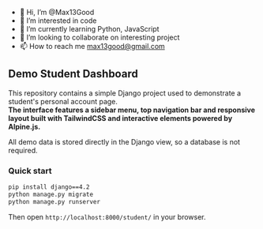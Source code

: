 - 👋 Hi, I’m @Max13Good
- 👀 I’m interested in code
- 🌱 I’m currently learning Python, JavaScript
- 💞️ I’m looking to collaborate on interesting project
- 📫 How to reach me max13good@gmail.com

<!---
Max13Good/Max13Good is a ✨ special ✨ repository because its `README.md` (this file) appears on your GitHub profile.
You can click the Preview link to take a look at your changes.
--->

## Demo Student Dashboard


This repository contains a simple Django project used to demonstrate a student's personal account page.  
**The interface features a sidebar menu, top navigation bar and responsive layout built with TailwindCSS and interactive elements powered by Alpine.js.**

All demo data is stored directly in the Django view, so a database is not required.




### Quick start

```bash
pip install django==4.2
python manage.py migrate
python manage.py runserver
```


Then open `http://localhost:8000/student/` in your browser.

